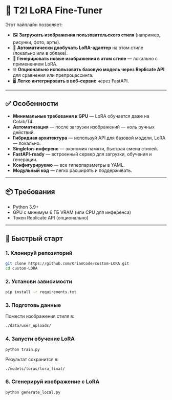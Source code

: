 # 🎨 T2I LoRA Fine-Tuner 

Этот пайплайн позволяет:

- 🖼️ **Загружать изображения пользовательского стиля** (например, рисунки, фото, арты).
- 🧠 **Автоматически дообучать LoRA-адаптер** на этом стиле (локально или в облаке).
- 🚀 **Генерировать новые изображения в этом стиле** — локально с применением LoRA.
- 🌐 **Опционально использовать базовую модель через Replicate API** для сравнения или препроцессинга.
- 🖥️ **Легко интегрировать в веб-сервис** через FastAPI.

---

## ✅ Особенности

- **Минимальные требования к GPU** — LoRA обучается даже на Colab/T4.
- **Автоматизация** — после загрузки изображений — ноль ручных действий.
- **Гибридная архитектура** — используй API для базовой модели, LoRA — локально.
- **Singleton-инференс** — экономия памяти, быстрая смена стилей.
- **FastAPI-ready** — встроенный сервер для загрузки, обучения и генерации.
- **Конфигурируемо** — все гиперпараметры в YAML.
- **Модульный код** — легко расширять и поддерживать.

---

## 📦 Требования

- Python 3.9+
- GPU с минимум 6 ГБ VRAM (или CPU для инференса)
- Токен Replicate API (опционально)

---

## 🚀 Быстрый старт

### 1. Клонируй репозиторий

```bash
git clone https://github.com/KrianCode/custom-LORA.git
cd custom-LORA
```

### 2. Установи зависимости
```bash
pip install -r requirements.txt
```
### 3. Подготовь данные
Помести изображения стиля в:
```bash
./data/user_uploads/
```
### 4. Запусти обучение LoRA
```bash
python train.py
```
Результат сохранится в:
```bash
./models/loras/lora_final/
```
### 6. Сгенерируй изображение с LoRA
```bash
python generate_local.py
```

